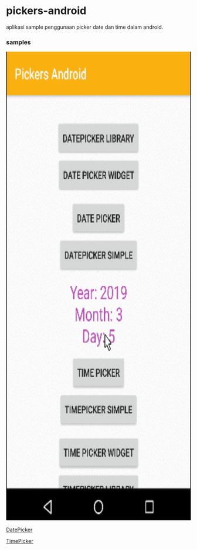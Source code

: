 # pickers-android
aplikasi sample penggunaan picker date dan time dalam android.

### samples ###
<img src="app/src/main/res/samples/pickers.gif" title="pickers android" width="720" height="1280"/>

[DatePicker](https://github.com/arjava/pickers-android/blob/master/app/src/main/res/samples/date_picker.png)

[TimePicker](https://github.com/arjava/pickers-android/blob/master/app/src/main/res/samples/time_picker.png)
